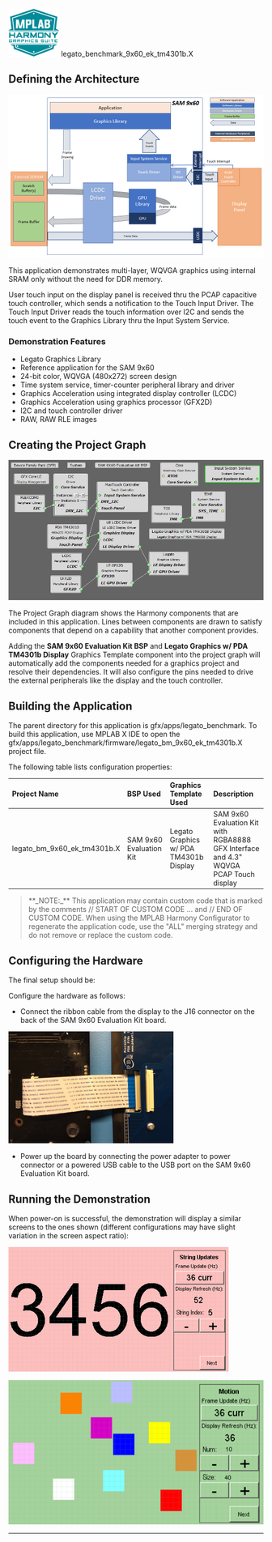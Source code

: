 
![](../../../../docs/images/mhgs.png) legato\_benchmark\_9x60\_ek\_tm4301b.X

Defining the Architecture
-------------------------

![](../../../../docs/html/legato_sam9x60_single_buffer_arch.png)

This application demonstrates multi-layer, WQVGA graphics using internal SRAM only without the need for DDR memory.

User touch input on the display panel is received thru the PCAP capacitive touch controller, which sends a notification to the Touch Input Driver. The Touch Input Driver reads the touch information over I2C and sends the touch event to the Graphics Library thru the Input System Service.

### Demonstration Features

-   Legato Graphics Library
-   Reference application for the SAM 9x60
-   24-bit color, WQVGA (480x272) screen design
-   Time system service, timer-counter peripheral library and driver 
-   Graphics Acceleration using integrated display controller (LCDC)
-   Graphics Acceleration using graphics processor (GFX2D)
-   I2C and touch controller driver 
-   RAW, RAW RLE images 

Creating the Project Graph
--------------------------

![](../../../../docs/html/legato_sam9x60_lcdc_gpu_wqvga_pg.png)

The Project Graph diagram shows the Harmony components that are included in this application. Lines between components are drawn to satisfy components that depend on a capability that another component provides.

Adding the **SAM 9x60 Evaluation Kit BSP** and **Legato Graphics w/ PDA TM4301b Display** Graphics Template component into the project graph will automatically add the components needed for a graphics project and resolve their dependencies. It will also configure the pins needed to drive the external peripherals like the display and the touch controller.


Building the Application
------------------------

The parent directory for this application is gfx/apps/legato\_benchmark. To build this application, use MPLAB X IDE to open the gfx/apps/legato\_benchmark/firmware/legato\_bm\_9x60\_ek\_tm4301b.X project file.

The following table lists configuration properties:

|Project Name|BSP Used|Graphics Template Used|Description|
|:-----------|:-------|:---------------------|:----------|
|legato\_bm\_9x60\_ek\_tm4301b.X|SAM 9x60 Evaluation Kit|Legato Graphics w/ PDA TM4301b Display|SAM 9x60 Evaluation Kit with RGBA8888 GFX Interface and 4.3" WQVGA PCAP Touch display|

> \*\*\_NOTE:\_\*\* This application may contain custom code that is marked by the comments // START OF CUSTOM CODE ... and // END OF CUSTOM CODE. When using the MPLAB Harmony Configurator to regenerate the application code, use the "ALL" merging strategy and do not remove or replace the custom code.


Configuring the Hardware
------------------------

The final setup should be:

Configure the hardware as follows:

-   Connect the ribbon cable from the display to the J16 connector on the back of the SAM 9x60 Evaluation Kit board.

![](../../../../docs/html/sam_9x60_sk_display_conf1.png)

-   Power up the board by connecting the power adapter to power connector or a powered USB cable to the USB port on the SAM 9x60 Evaluation Kit board.


Running the Demonstration
-------------------------

When power-on is successful, the demonstration will display a similar screens to the ones shown (different configurations may have slight variation in the screen aspect ratio):

![](../../../../docs/html/legato_bm_wqvga_run1.png)

![](../../../../docs/html/legato_bm_wqvga_run2.png)

* * * * *
